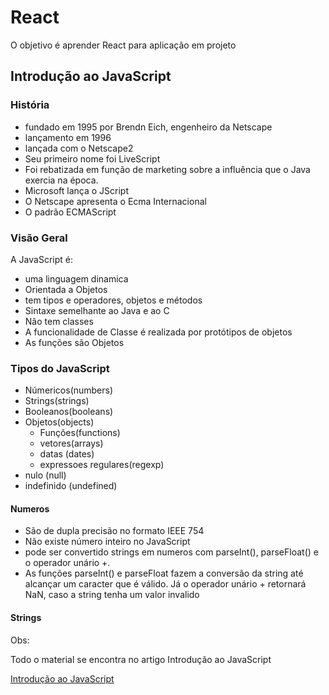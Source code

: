 # React

O objetivo é aprender React para aplicação em projeto

## Introdução ao JavaScript

### História

- fundado em 1995 por Brendn Eich, engenheiro da Netscape
- lançamento em 1996
- lançada com o Netscape2
- Seu primeiro nome foi LiveScript
- Foi rebatizada em função de marketing sobre a influência que o Java exercia na época.
- Microsoft lança o JScript
- O Netscape apresenta o Ecma Internacional
- O padrão ECMAScript

### Visão Geral

A JavaScript é:

- uma linguagem dinamica
- Orientada a Objetos
- tem tipos e operadores, objetos e métodos
- Sintaxe semelhante ao Java e ao C
- Não tem classes
- A funcionalidade de Classe é realizada por protótipos de objetos
- As funções são Objetos

### Tipos do JavaScript

- Númericos(numbers)
- Strings(strings)
- Booleanos(booleans)
- Objetos(objects)
  - Funções(functions)
  - vetores(arrays)
  - datas (dates)
  - expressoes regulares(regexp)
- nulo (null)
- indefinido (undefined)

#### Numeros

- São de dupla precisão no formato IEEE 754
- Não existe número inteiro no JavaScript
- pode ser convertido strings em numeros com parseInt(), parseFloat() e o operador unário +.
- As funções parseInt() e parseFloat fazem a conversão da string até alcançar um caracter que é válido. Já o operador unário + retornará NaN, caso a string tenha um valor invalido

#### Strings

Obs:

Todo o material se encontra no artigo Introdução ao JavaScript

[Introdução ao JavaScript](https://developer.mozilla.org/pt-BR/docs/Web/JavaScript/A_re-introduction_to_JavaScript#introdu%C3%A7%C3%A3o)
